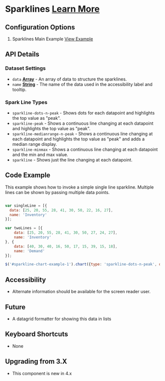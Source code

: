 
# Sparklines  [Learn More](#)

## Configuration Options

1. Sparklines Main Example [View Example]( ../components/sparkline/example-index)

## API Details

### Dataset Settings

* `data` **[Array](https://developer.mozilla.org/en-US/docs/Web/JavaScript/Reference/Global_Objects/String)** - An array of data to structure the sparklines.
* `name` **[String](https://developer.mozilla.org/en-US/docs/Web/JavaScript/Reference/Global_Objects/Number)** - The name of the data used in the accessibility label and tooltip.

### Spark Line Types

* `sparkline-dots-n-peak` - Shows dots for each datapoint and highlights the top value as "peak".
* `sparkline-peak` - Shows a continuous line changing at each datapoint and highlights the top value as "peak".
* `sparkline-medianrange-n-peak` - Shows a continuous line changing at each datapoint and highlights the top value as "peak" and adds a median range display.
* `sparkline-minmax` - Shows a continuous line changing at each datapoint and the min and max value.
* `sparkline` - Shows just the line changing at each datapoint.

## Code Example

This example shows how to invoke a simple single line sparkline. Multiple lines can be shown by passing multiple data points.

```javascript

var singleLine = [{
  data: [25, 20, 55, 28, 41, 30, 50, 22, 16, 27],
  name: 'Inventory'
}];

var twoLines = [{
    data: [25, 20, 55, 28, 41, 30, 50, 27, 24, 27],
    name: 'Inventory'
}, {
    data: [40, 30, 40, 16, 50, 17, 15, 39, 15, 18],
    name: 'Demand'
}];

$('#sparkline-chart-example-1').chart({type: 'sparkline-dots-n-peak', dataset: singleLine});


```

## Accessibility

- Alternate information should be available for the screen reader user.

## Future

- A datagrid formatter for showing this data in lists


## Keyboard Shortcuts

-  None

## Upgrading from 3.X

-  This component is new in 4.x

